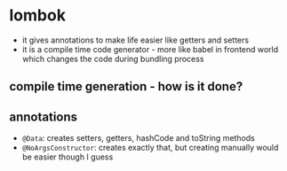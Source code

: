 # lombok

- it gives annotations to make life easier like getters and setters
- it is a compile time code generator - more like babel in frontend world which changes the code during bundling process

## compile time generation - how is it done?

## annotations

- `@Data`: creates setters, getters, hashCode and toString methods
- `@NoArgsConstructor`: creates exactly that, but creating manually would be easier though I guess
